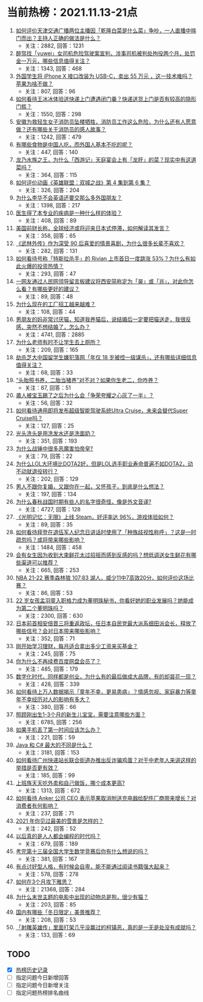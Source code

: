 # 当前热榜：2021.11.13-21点
1. [如何评价天津交通广播两位主播因「乾隆白菜是什么菜」争吵，一人直播中摔门而出？主持人正确的做法是什么？](https://www.zhihu.com/question/498479589)
    * 关注：2882, 回答：1231
2. [醉驾找「yuwei」女司机危险驾驶案宣判，涉事司机被判处拘役两个月，处罚金一万元，哪些信息值得关注？](https://www.zhihu.com/question/498580188)
    * 关注：1343, 回答：468
3. [外国学生将 iPhone X 接口改装为 USB-C，卖出 55 万元 ，这一技术难吗？苹果为啥不做？](https://www.zhihu.com/question/496852238)
    * 关注：807, 回答：96
4. [如何看待王冰冰体验送快递上门遭遇闭门羹？快递送货上门是否有较高的隐形门槛？](https://www.zhihu.com/question/498459421)
    * 关注：1550, 回答：298
5. [安徽为救轻生女子消防员坠楼牺牲，消防员工作这么危险，为什么还有人愿意做？还有哪些关于消防员的感人故事？](https://www.zhihu.com/question/498573793)
    * 关注：1242, 回答：479
6. [有哪些食物是中国人吃，而外国人基本不吃的呢？](https://www.zhihu.com/question/498018264)
    * 关注：447, 回答：140
7. [龙乃水族之王，为什么「西游记」天庭宴会上有「龙肝」的菜？现实中有这道菜吗？](https://www.zhihu.com/question/497611410)
    * 关注：364, 回答：115
8. [如何评价动画《英雄联盟：双城之战》第 4 集到第 6 集？](https://www.zhihu.com/question/498392643)
    * 关注：326, 回答：204
9. [为什么李华不会英语还要交那么多外国朋友？](https://www.zhihu.com/question/490703140)
    * 关注：1398, 回答：217
10. [医生得了本专业的疾病是一种什么样的体验？](https://www.zhihu.com/question/489822787)
    * 关注：408, 回答：89
11. [美国前财长称，全球经济或将迎来日本式停滞，如何解读其发言？](https://www.zhihu.com/question/498489330)
    * 关注：358, 回答：65
12. [《武林外传》作为深受 90 后喜爱的情景喜剧，为什么很多长辈不喜欢？](https://www.zhihu.com/question/327678400)
    * 关注：282, 回答：131
13. [如何看待号称「特斯拉杀手」的 Rivian 上市首日一度跳涨 53%？为什么有如此火爆的投资热情？](https://www.zhihu.com/question/498090142)
    * 关注：293, 回答：47
14. [一网友通过人民网领导留言板建议将西安简称定为「昊」或「兆」，对此你怎么看？有哪些更好的建议？](https://www.zhihu.com/question/498392138)
    * 关注：89, 回答：48
15. [为什么现在的工厂招工越来越难？](https://www.zhihu.com/question/411209348)
    * 关注：108, 回答：44
16. [男朋友的妈非常讨厌猫，知道我养猫后，说结婚后一定要把猫送走，我很反感，突然不想结婚了，怎么办？](https://www.zhihu.com/question/458232041)
    * 关注：4741, 回答：2885
17. [为什么老师有时不让学生去上厕所？](https://www.zhihu.com/question/469725704)
    * 关注：209, 回答：165
18. [劫杀芝大中国留学生嫌犯落网「年仅 18 岁被控一级谋杀」，还有哪些详细信息值得关注？](https://www.zhihu.com/question/498565732)
    * 关注：68, 回答：33
19. [“头胎照书养，二胎当猪养”对不对？如果你生老二，你咋养？](https://www.zhihu.com/question/497832718)
    * 关注：87, 回答：51
20. [袭人被宝玉踢了之后为什么会「争荣夸耀之心灰了一半」？](https://www.zhihu.com/question/452935020)
    * 关注：56, 回答：32
21. [如何看待通用即将发布超级智能驾驶系统Ultra Cruise，未来会替代Super Cruise吗？](https://www.zhihu.com/question/498429546)
    * 关注：127, 回答：25
22. [光头洗头是用洗发水还是洗面奶？](https://www.zhihu.com/question/445458963)
    * 关注：351, 回答：193
23. [为什么战锤中很多恶魔害怕帝皇?](https://www.zhihu.com/question/456863580)
    * 关注：79, 回答：22
24. [为什么LOL大环境比DOTA2好，但是LOL选手职业寿命普遍不如DOTA2，动不动就退役转行？](https://www.zhihu.com/question/287544629)
    * 关注：202, 回答：129
25. [男人不跟你复婚，又跟你在一起，又怀孩子，到底是什么想法？](https://www.zhihu.com/question/485800458)
    * 关注：197, 回答：134
26. [为什么春秋战国时期有些人的名字很奇怪，像是外文音译?](https://www.zhihu.com/question/32157112)
    * 关注：4727, 回答：128
27. [《光明记忆：无限》上线 Steam，好评率达 96%，游戏体验如何？](https://www.zhihu.com/question/498317556)
    * 关注：89, 回答：35
28. [如何看待拜登在退伍军人纪念日讲话时使用了「种族歧视性称呼」？这是一时疏忽吗？或将带来哪些影响？](https://www.zhihu.com/question/498447144)
    * 关注：1484, 回答：458
29. [会有女生因为收到大束鲜花太过招摇而感到反感的吗？想低调送女生鲜花有哪些渠道可以推荐？](https://www.zhihu.com/question/498151272)
    * 关注：665, 回答：253
30. [NBA 21-22 赛季森林狼 107:83 湖人，威少11中7高效20分，如何评价这场比赛？](https://www.zhihu.com/question/498567559)
    * 关注：86, 回答：53
31. [22 岁女孩孟羽童入职格力成为董明珠秘书，你看好她的职业发展吗？她能成为第二个董明珠吗？](https://www.zhihu.com/question/492862535)
    * 关注：2300, 回答：630
32. [日本前首相安倍晋三将重返政坛，任日本自民党最大派系细田派会长，释放了哪些信号？会对日本带来哪些影响？](https://www.zhihu.com/question/498123370)
    * 关注：352, 回答：71
33. [刚开始学习理财，每月适合拿出多少工资来买基金？](https://www.zhihu.com/question/491826466)
    * 关注：245, 回答：75
34. [你为什么不再续费百度网盘会员了？](https://www.zhihu.com/question/323439285)
    * 关注：485, 回答：179
35. [数字化时代，同样都是创业，为什么有的最后做成大品牌，有的却昙花一现？](https://www.zhihu.com/question/498392816)
    * 关注：428, 回答：339
36. [如何看待上万人数据揭示「童年不幸，更易患病」？情感忽视、家庭暴力等童年不幸经历对人的影响有多大？](https://www.zhihu.com/question/498203236)
    * 关注：380, 回答：66
37. [照顾刚出生1-3个月的新生儿宝宝，需要注意哪些方面？](https://www.zhihu.com/question/296288691)
    * 关注：6785, 回答：256
38. [如果手机丢了第一时间应该怎么办？](https://www.zhihu.com/question/497949016)
    * 关注：221, 回答：59
39. [Java 和 C# 最大的不同是什么？](https://www.zhihu.com/question/20451584)
    * 关注：3181, 回答：153
40. [如何看待广州快递站长联合街道办推出反诈骗鸡蛋？对于中老年人来讲这样的举措是否更有效？](https://www.zhihu.com/question/498095814)
    * 关注：185, 回答：99
41. [上班族天天吃外卖和自己做饭，哪个成本更高?](https://www.zhihu.com/question/486371644)
    * 关注：1313, 回答：672
42. [如何看待 Anker 公司 CEO 表示苹果取消附送充电器给配件厂商带来增长？对消费者有何影响？](https://www.zhihu.com/question/498094510)
    * 关注：237, 回答：71
43. [2021 年你见过最美的雪景是怎样的？](https://www.zhihu.com/question/497735001)
    * 关注：242, 回答：52
44. [以后真的是人人都会编程的时代吗？](https://www.zhihu.com/question/361469806)
    * 关注：679, 回答：189
45. [考完第十三届全国大学生数学竞赛后你有什么想说的吗？](https://www.zhihu.com/question/497581137)
    * 关注：381, 回答：167
46. [有点讨好型人格，有时候会自卑，能不能通过阅读书籍强大起来？](https://www.zhihu.com/question/488290861)
    * 关注：578, 回答：278
47. [如何在3个月攻下雅思？](https://www.zhihu.com/question/35182676)
    * 关注：21368, 回答：284
48. [为什么末世主题的电影中出现的动物总是狗，很少有猫？](https://www.zhihu.com/question/497532191)
    * 关注：203, 回答：85
49. [国内有哪些「冬日限定」美景推荐？](https://www.zhihu.com/question/498150703)
    * 关注：208, 回答：53
50. [「射雕英雄传」里面打架几乎没赢过的柯镇恶，真的是一无是处没有成就吗？](https://www.zhihu.com/question/497783485)
    * 关注：133, 回答：69
## TODO
* [x] [热榜历史记录](hot_history/AllHot.md)
* [ ] 指定问题今日新增回答
* [ ] 指定问题今日新增关注
* [ ] 指定问题热榜排名曲线
